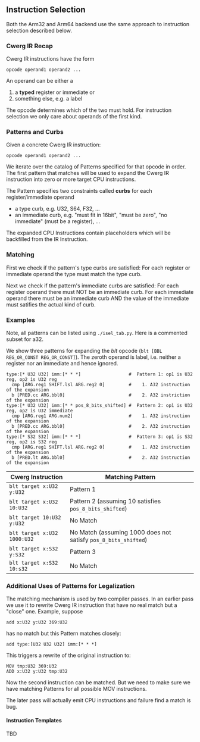 ## Instruction Selection

Both the Arm32 and Arm64 backend use the same approach to instruction selection
described below.


### Cwerg IR Recap

Cwerg IR instructions have the form

```
opcode operand1 operand2 ...
```

An operand can be either a
1. a **typed** register or immediate or
2. something else, e.g. a label

The opcode determines which of the two must hold.
For instruction selection we only care about operands of the first kind.


### Patterns and Curbs

Given a concrete Cwerg IR instruction:
```
opcode operand1 operand2 ...
```

We iterate over the catalog of Patterns specified for that opcode in order.
The first pattern that matches will be used to expand the Cwerg IR instruction into 
zero or more target CPU instructions.

The Pattern specifies two constraints called **curbs** for each register/immediate operand
* a type curb, e.g. U32, S64, F32, ...
* an immediate curb, e.g. "must fit in 16bit", "must be zero", "no immediate"
   (must be a register), ...

The expanded CPU Instructions contain placeholders which will be backfilled from the IR Instruction.

### Matching

First we check if the pattern's type curbs are satisfied: For each register or immediate operand
the type must match the type curb.

Next we check if the pattern's immediate curbs are satisfied: For each register operand there must NOT 
be an immediate curb. For each immediate operand there must be an immediate curb AND the value of the 
immediate must satifies the actual kind of curb.

### Examples

Note, all patterns can be listed using `./isel_tab.py`. Here is a commented subset for a32.

We show three patterns for expanding the *blt* opcode  (`blt [BBL REG_OR_CONST REG_OR_CONST]`).
The zeroth operand is label, i.e. neither a register nor an immediate and hence ignored.

```
type:[* U32 U32] imm:[* * *]                  #  Pattern 1: op1 is U32 reg, op2 is U32 reg 
  cmp [ARG.reg1 SHIFT.lsl ARG.reg2 0]         #    1. A32 instruction of the expansion
  b [PRED.cc ARG.bbl0]                        #    2. A32 instriction of the expansion
type:[* U32 U32] imm:[* * pos_8_bits_shifted] #  Pattern 2: op1 is U32 reg, op2 is U32 immediate
  cmp [ARG.reg1 ARG.num2]                     #    1. A32 instruction of the expansion
  b [PRED.cc ARG.bbl0]                        #    2. A32 instruction of the expansion
type:[* S32 S32] imm:[* * *]                  #  Pattern 3: op1 is S32 reg, op2 is S32 reg 
  cmp [ARG.reg1 SHIFT.lsl ARG.reg2 0]         #    1. A32 instruction of the expansion
  b [PRED.lt ARG.bbl0]                        #    2. A32 instruction of the expansion
```

| Cwerg Instruction | Matching Pattern |
|-------------------| -----------------|
|`blt target x:U32 y:U32` | Pattern 1 |
|`blt target x:U32 10:U32` | Pattern 2 (assuming 10 satisfies `pos_8_bits_shifted`) |
|`blt target 10:U32 y:U32` | No Match |
|`blt target x:U32 1000:U32` | No Match (assuming 1000 does not satisfy `pos_8_bits_shifted`) |
|`blt target x:S32 y:S32` | Pattern 3 |
|`blt target x:S32 10:s32` | No Match |

### Additional Uses of Patterns for Legalization

The matching mechanism is used by two compiler passes.
In an earlier pass we use it to rewrite Cwerg IR instruction that have no real match but a
"close" one. Example, suppose
```
add x:U32 y:U32 369:U32
```
has no match but this Pattern matches closely:
```
add type:[U32 U32 U32] imm:[* * *] 
```
This triggers a rewrite of the original instruction to:
```
MOV tmp:U32 369:U32
ADD x:U32 y:U32 tmp:U32
```
Now the second instruction can be matched. But we need to make sure we have matching Patterns
for all possible MOV instructions.

The later pass will actually emit CPU instructions and failure find a match is bug.

#### Instruction Templates

TBD














